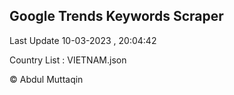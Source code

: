 

## Google Trends Keywords Scraper 
 
Last Update 10-03-2023 , 20:04:42

Country List :
VIETNAM.json



© Abdul Muttaqin 
